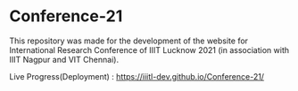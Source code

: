 # Conference-21
This repository was made for the development of the website for International Research Conference of IIIT Lucknow 2021 (in association with IIIT Nagpur and VIT Chennai).

Live Progress(Deployment) : https://iiitl-dev.github.io/Conference-21/

